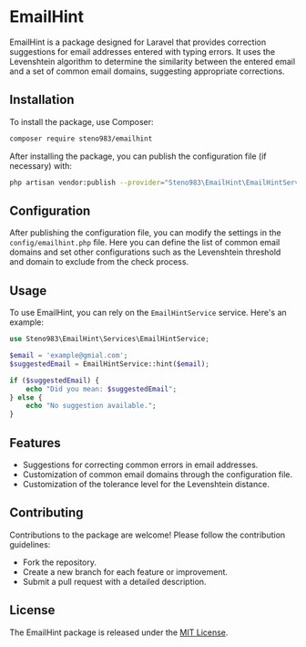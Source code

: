 
# EmailHint

EmailHint is a package designed for Laravel that provides correction suggestions for email addresses entered with typing errors. It uses the Levenshtein algorithm to determine the similarity between the entered email and a set of common email domains, suggesting appropriate corrections.

## Installation

To install the package, use Composer:

```bash
composer require steno983/emailhint
```

After installing the package, you can publish the configuration file (if necessary) with:

```bash
php artisan vendor:publish --provider="Steno983\EmailHint\EmailHintServiceProvider"
```

## Configuration

After publishing the configuration file, you can modify the settings in the `config/emailhint.php` file. Here you can define the list of common email domains and set other configurations such as the Levenshtein threshold and domain to exclude from the check process.

## Usage

To use EmailHint, you can rely on the `EmailHintService` service. Here's an example:

```php
use Steno983\EmailHint\Services\EmailHintService;

$email = 'example@gmial.com';
$suggestedEmail = EmailHintService::hint($email);

if ($suggestedEmail) {
    echo "Did you mean: $suggestedEmail";
} else {
    echo "No suggestion available.";
}
```

## Features

- Suggestions for correcting common errors in email addresses.
- Customization of common email domains through the configuration file.
- Customization of the tolerance level for the Levenshtein distance.

## Contributing

Contributions to the package are welcome! Please follow the contribution guidelines:

- Fork the repository.
- Create a new branch for each feature or improvement.
- Submit a pull request with a detailed description.

## License

The EmailHint package is released under the [MIT License](LICENSE).
